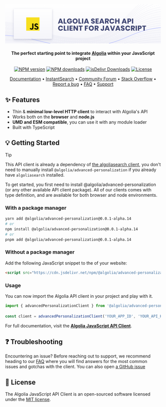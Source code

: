 <p align="center">
  <a href="https://www.algolia.com">
    <img alt="Algolia for JavaScript" src="https://raw.githubusercontent.com/algolia/algoliasearch-client-common/master/banners/javascript.png" >
  </a>

  <h4 align="center">The perfect starting point to integrate <a href="https://algolia.com" target="_blank">Algolia</a> within your JavaScript project</h4>

  <p align="center">
    <a href="https://npmjs.com/package/@algolia/advanced-personalization"><img src="https://img.shields.io/npm/v/@algolia/advanced-personalization.svg?style=flat-square" alt="NPM version"></img></a>
    <a href="http://npm-stat.com/charts.html?package=@algolia/advanced-personalization"><img src="https://img.shields.io/npm/dm/@algolia/advanced-personalization.svg?style=flat-square" alt="NPM downloads"></a>
    <a href="https://www.jsdelivr.com/package/npm/@algolia/advanced-personalization"><img src="https://data.jsdelivr.com/v1/package/npm/@algolia/advanced-personalization/badge" alt="jsDelivr Downloads"></img></a>
    <a href="LICENSE"><img src="https://img.shields.io/badge/license-MIT-green.svg?style=flat-square" alt="License"></a>
  </p>
</p>

<p align="center">
  <a href="https://www.algolia.com/doc/libraries/javascript/" target="_blank">Documentation</a>  •
  <a href="https://www.algolia.com/doc/guides/building-search-ui/what-is-instantsearch/js/" target="_blank">InstantSearch</a>  •
  <a href="https://discourse.algolia.com" target="_blank">Community Forum</a>  •
  <a href="http://stackoverflow.com/questions/tagged/algolia" target="_blank">Stack Overflow</a>  •
  <a href="https://github.com/algolia/algoliasearch-client-javascript/issues" target="_blank">Report a bug</a>  •
  <a href="https://www.algolia.com/doc/libraries/javascript/v5/" target="_blank">FAQ</a>  •
  <a href="https://alg.li/support" target="_blank">Support</a>
</p>

## ✨ Features

- Thin & **minimal low-level HTTP client** to interact with Algolia's API
- Works both on the **browser** and **node.js**
- **UMD and ESM compatible**, you can use it with any module loader
- Built with TypeScript

## 💡 Getting Started

> [!TIP]
> This API client is already a dependency of [the algoliasearch client](https://www.npmjs.com/package/algoliasearch), you don't need to manually install `@algolia/advanced-personalization` if you already have `algoliasearch` installed.

To get started, you first need to install @algolia/advanced-personalization (or any other available API client package).
All of our clients comes with type definition, and are available for both browser and node environments.

### With a package manager

```bash
yarn add @algolia/advanced-personalization@0.0.1-alpha.14
# or
npm install @algolia/advanced-personalization@0.0.1-alpha.14
# or
pnpm add @algolia/advanced-personalization@0.0.1-alpha.14
```

### Without a package manager

Add the following JavaScript snippet to the <head> of your website:

```html
<script src="https://cdn.jsdelivr.net/npm/@algolia/advanced-personalization@0.0.1-alpha.14/dist/builds/browser.umd.js"></script>
```

### Usage

You can now import the Algolia API client in your project and play with it.

```js
import { advancedPersonalizationClient } from '@algolia/advanced-personalization';

const client = advancedPersonalizationClient('YOUR_APP_ID', 'YOUR_API_KEY');
```

For full documentation, visit the **[Algolia JavaScript API Client](https://www.algolia.com/doc/libraries/javascript/v5/methods/advanced-personalization/)**.

## ❓ Troubleshooting

Encountering an issue? Before reaching out to support, we recommend heading to our [FAQ](https://www.algolia.com/doc/libraries/javascript/v5/) where you will find answers for the most common issues and gotchas with the client. You can also open [a GitHub issue](https://github.com/algolia/api-clients-automation/issues/new?assignees=&labels=&projects=&template=Bug_report.md)

## 📄 License

The Algolia JavaScript API Client is an open-sourced software licensed under the [MIT license](LICENSE).
